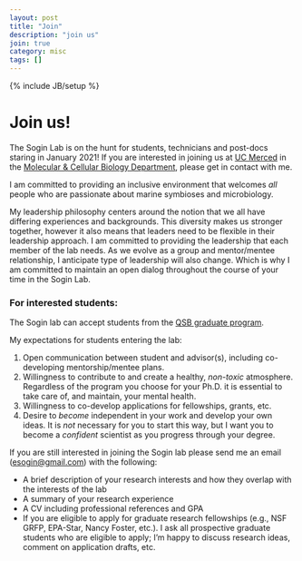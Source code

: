 ```yaml
---
layout: post
title: "Join"
description: "join us"
join: true
category: misc
tags: []
---
```

{% include JB/setup %}
<div class="bigspacer"></div>
<div class="bigspacer"></div>
<div class="bigspacer"></div>

<a name="join"></a>


# Join us!

The Sogin Lab is on the hunt for students, technicians and post-docs staring in January 2021! If you are interested in joining us at [UC Merced](https://www.ucmerced.edu) in the [Molecular & Cellular Biology Department](https://naturalsciences.ucmerced.edu/content/molecular-cell-biology), please get in contact with me. 

I am committed to providing an inclusive environment that welcomes *all* people who are passionate about marine symbioses and microbiology. 

My leadership philosophy centers around the notion that we all have differing experiences and backgrounds. This diversity makes us stronger together, however it also means that leaders need to be flexible in their leadership approach. I am committed to providing the leadership that each member of the lab needs. As we evolve as a group and mentor/mentee relationship, I anticipate type of leadership will also change. Which is why I am committed to maintain an open dialog throughout the course of your time in the Sogin Lab.  


### For interested students: 

The Sogin lab can accept students from the [QSB graduate program](https://qsb.ucmerced.edu).

My expectations for students entering the lab: 

1. Open communication between student and advisor(s), including co-developing mentorship/mentee plans. 
2. Willingness to contribute to and create a healthy, *non-toxic* atmosphere. Regardless of the program you choose for your Ph.D. it is essential to take care of, and maintain, your mental health. 
3. Willingness to co-develop applications for fellowships, grants, etc.
4. Desire to *become* independent in your work and develop your own ideas. It is *not* necessary for you to start this way, but I want you to become a *confident* scientist as you progress through your degree. 

If you are still interested in joining the Sogin lab please send me an email (esogin@gmail.com) with the following: 

* A brief description of your research interests and how they overlap with the interests of the lab
* A summary of your research experience 
* A CV including professional references and GPA
* If you are eligible to apply for graduate research fellowships (e.g., NSF GRFP, EPA-Star, Nancy Foster, etc.). I ask all prospective graduate students who are eligible to apply; I’m happy to discuss research ideas, comment on application drafts, etc.  
<div class="bigspacer"></div>
<div class="bigspacer"></div>
<div class="bigspacer"></div>


